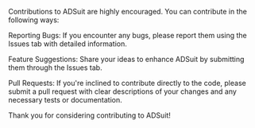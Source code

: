 Contributions to ADSuit are highly encouraged. You can contribute in the following ways:

Reporting Bugs: If you encounter any bugs, please report them using the Issues tab with detailed information.

Feature Suggestions: Share your ideas to enhance ADSuit by submitting them through the Issues tab.

Pull Requests: If you're inclined to contribute directly to the code, please submit a pull request with clear descriptions of your changes and any necessary tests or documentation.

Thank you for considering contributing to ADSuit!
